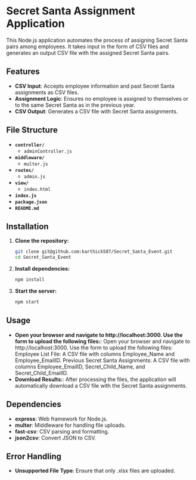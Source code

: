# Secret Santa Assignment Application

This Node.js application automates the process of assigning Secret Santa pairs among employees. It takes input in the form of CSV files and generates an output CSV file with the assigned Secret Santa pairs.

## Features

- **CSV Input**: Accepts employee information and past Secret Santa assignments as CSV files.
- **Assignment Logic**: Ensures no employee is assigned to themselves or to the same Secret Santa as in the previous year.
- **CSV Output**: Generates a CSV file with Secret Santa assignments.

## File Structure

- **`controller/`**
  - `adminController.js`
- **`middleware/`**
  - `multer.js`
- **`routes/`**
  - `admin.js`
- **`view/`**
  - `index.html`
- **`index.js`**
- **`package.json`**
- **`README.md`**

## Installation

1. **Clone the repository:**

   ```bash
   git clone git@github.com:karthick587/Secret_Santa_Event.git
   cd Secret_Santa_Event

2. **Install dependencies:**

   ```bash
   npm install

3. **Start the server:**

   ```bash
   npm start

## Usage

- **Open your browser and navigate to http://localhost:3000. Use the form to upload the following files:**: Open your browser and navigate to http://localhost:3000. Use the form to upload the following files: Employee List File: A CSV file with columns Employee_Name and Employee_EmailID.
Previous Secret Santa Assignments: A CSV file with columns Employee_EmailID, Secret_Child_Name, and Secret_Child_EmailID.
- **Download Results:**: After processing the files, the application will automatically download a CSV file with the Secret Santa assignments.

## Dependencies

- **express**: Web framework for Node.js.
- **multer**: Middleware for handling file uploads.
- **fast-csv**: CSV parsing and formatting.
- **json2csv**:  Convert JSON to CSV.

## Error Handling

- **Unsupported File Type**: Ensure that only .xlsx files are uploaded.


